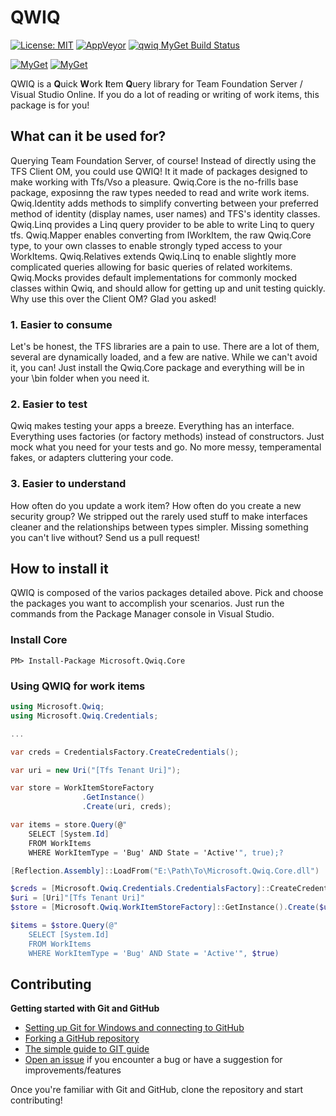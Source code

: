 QWIQ
=======

[![License: MIT](https://img.shields.io/badge/License-MIT-yellow.svg)](https://github.com/MicrosoftEdge/Microsoft.Qwiq/blob/master/LICENSE) [![AppVeyor](https://img.shields.io/appveyor/ci/MicrosoftEdge/Microsoft-Qwiq.svg)]() [![qwiq MyGet Build Status](https://www.myget.org/BuildSource/Badge/qwiq?identifier=6c2b6200-0621-4b3f-ba6b-b28d2b785765)](https://www.myget.org/)

[![MyGet](https://img.shields.io/myget/qwiq/v/Microsoft.Qwiq.Core.svg)]() [![MyGet](https://img.shields.io/myget/qwiq/vpre/Microsoft.Qwiq.Core.svg)]()

QWIQ is a **Q**uick **W**ork **I**tem **Q**uery library for Team Foundation Server / Visual Studio Online. If you do a lot of reading or writing of work items, this package is for you! 

## What can it be used for?
Querying Team Foundation Server, of course! Instead of directly using the TFS Client OM, you could use QWIQ! It it made of packages designed to make working with Tfs/Vso a pleasure. Qwiq.Core is the no-frills base package, exposinng the raw types needed to read and write work items. Qwiq.Identity adds methods to simplify converting between your preferred method of identity (display names, user names) and TFS's identity classes. Qwiq.Linq provides a Linq query provider to be able to write Linq to query tfs. Qwiq.Mapper enables converting from IWorkItem, the raw Qwiq.Core type, to your own classes to enable strongly typed access to your WorkItems. Qwiq.Relatives extends Qwiq.Linq to enable slightly more complicated queries allowing for basic queries of related workitems. Qwiq.Mocks provides default implementations for commonly mocked classes within Qwiq, and should allow for getting up and unit testing quickly. Why use this over the Client OM? Glad you asked!

### 1. Easier to consume
Let's be honest, the TFS libraries are a pain to use. There are a lot of them, several are dynamically loaded, and a few are native. While we can't avoid it, you can! Just install the Qwiq.Core package and everything will be in your \bin folder when you need it.

### 2. Easier to test
Qwiq makes testing your apps a breeze. Everything has an interface. Everything uses factories (or factory methods) instead of constructors. Just mock what you need for your tests and go. No more messy, temperamental fakes, or adapters cluttering your code.

### 3. Easier to understand
How often do you update a work item? How often do you create a new security group? We stripped out the rarely used stuff to make interfaces cleaner and the relationships between types simpler. Missing something you can't live without? Send us a pull request!

## How to install it
QWIQ is composed of the varios packages detailed above. Pick and choose the packages you want to accomplish your scenarios. Just run the commands from the Package Manager console in Visual Studio.

### Install Core
```
PM> Install-Package Microsoft.Qwiq.Core
```

### Using QWIQ for work items
```csharp
using Microsoft.Qwiq;
using Microsoft.Qwiq.Credentials;

...

var creds = CredentialsFactory.CreateCredentials();

var uri = new Uri("[Tfs Tenant Uri]");

var store = WorkItemStoreFactory
                .GetInstance()
                .Create(uri, creds);

var items = store.Query(@"
    SELECT [System.Id] 
    FROM WorkItems 
    WHERE WorkItemType = 'Bug' AND State = 'Active'", true);?
```

```powershell
[Reflection.Assembly]::LoadFrom("E:\Path\To\Microsoft.Qwiq.Core.dll")

$creds = [Microsoft.Qwiq.Credentials.CredentialsFactory]::CreateCredentials()
$uri = [Uri]"[Tfs Tenant Uri]"
$store = [Microsoft.Qwiq.WorkItemStoreFactory]::GetInstance().Create($uri, $creds)

$items = $store.Query(@"
    SELECT [System.Id] 
    FROM WorkItems 
    WHERE WorkItemType = 'Bug' AND State = 'Active'", $true)
```

## Contributing
**Getting started with Git and GitHub**

 * [Setting up Git for Windows and connecting to GitHub](http://help.github.com/win-set-up-git/)
 * [Forking a GitHub repository](http://help.github.com/fork-a-repo/)
 * [The simple guide to GIT guide](http://rogerdudler.github.com/git-guide/)
 * [Open an issue](https://github.com/MicrosoftEdge/Microsoft.Qwiq/issues) if you encounter a bug or have a suggestion for improvements/features


Once you're familiar with Git and GitHub, clone the repository and start contributing!

